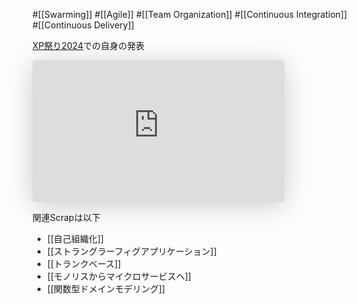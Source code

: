 #[[Swarming]] #[[Agile]] #[[Team Organization]] #[[Continuous Integration]] #[[Continuous Delivery]]

[XP祭り2024](https://confengine.com/conferences/xp2024/proposal/20410/swarming)での自身の発表

<iframe class="speakerdeck-iframe" frameborder="0" src="https://speakerdeck.com/player/2b3b36c8bfc844cd8f82aebefdc8c90f" title="&quot;Swarming&quot; をコンセプトに掲げるアジャイルチームのベストプラクティス" allowfullscreen="true" style="border: 0px; background: padding-box padding-box rgba(0, 0, 0, 0.1); margin: 0px; padding: 0px; border-radius: 6px; box-shadow: rgba(0, 0, 0, 0.2) 0px 5px 40px; width: 80%; height: auto; aspect-ratio: 560 / 315;" data-ratio="1.7777777777777777"></iframe>

関連Scrapは以下
- [[自己組織化]]
- [[ストラングラーフィグアプリケーション]]
- [[トランクベース]]
- [[モノリスからマイクロサービスへ]]
- [[関数型ドメインモデリング]]